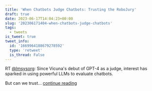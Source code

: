 ```yaml
---
title: 'When Chatbots Judge Chatbots: Trusting the RoboJury'
draft: true
date: 2023-06-17T14:04:23+00:00
slug: '202306171404-when-chatbots-judge-chatbots'
tags:
  - tweets
is_tweet: true
tweet_info:
  id: '1669964188679278592'
  type: 'retweet'
  is_thread: False
---
```




RT [@lmsysorg](https://x.com/lmsysorg): Since Vicuna's debut of GPT-4 as a judge, interest has sparked in using powerful LLMs to evaluate chatbots.

But can we trust… [continue reading](https://x.com/sytelus/status/1669964188679278592)
